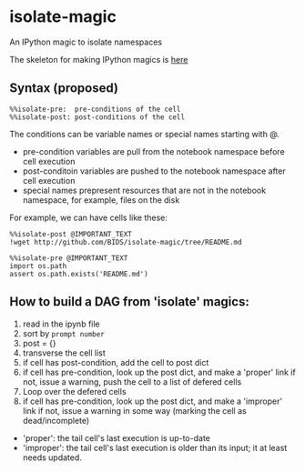 isolate-magic
=============

An IPython magic to isolate namespaces

The skeleton for making IPython magics is [here](http://ipython.org/ipython-doc/dev/config/custommagics.html#defining-magics)

Syntax (proposed)
----------
```
%%isolate-pre:  pre-conditions of the cell
%%isolate-post: post-conditions of the cell
```

The conditions can be variable names or special names starting with @.
  * pre-condition variables are pull from the notebook namespace before cell execution
  * post-conditoin variables are pushed to the notebook namespace after cell execution
  * special names prepresent resources that are not in the notebook namespace, for example, files on the disk
  
For example, we can have cells like these:

```
%%isolate-post @IMPORTANT_TEXT
!wget http://github.com/BIDS/isolate-magic/tree/README.md
```

```
%%isolate-pre @IMPORTANT_TEXT
import os.path
assert os.path.exists('README.md')
```


How to build a DAG from 'isolate' magics:
--------------------
 1. read in the ipynb file
 2. sort by `prompt number`
 3. post = {}
 4. transverse the cell list
   1. if cell has post-condition, add the cell to post dict
   2. if cell has pre-condition, look up the post dict, and make a 'proper' link
      if not, issue a warning, push the cell to a list of defered cells
 5. Loop over the defered cells
   1. if cell has pre-condition, look up the post dict, and make a 'improper' link
      if not, issue a warning in some way (marking the cell as dead/incomplete)

 * 'proper': the tail cell's last execution is up-to-date
 * 'improper': the tail cell's last execution is older than its input; it at least needs updated.
